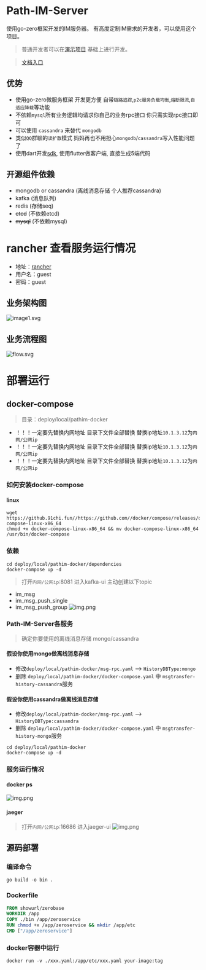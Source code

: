 # Path-IM-Server
使用go-zero框架开发的IM服务器。 有高度定制IM需求的开发者，可以使用这个项目。
> 普通开发者可以在[演示项目](https://github.com/Path-IM/Path-IM-Server-Demo) 基础上进行开发。

> [文档入口](https://doc.pathim.cn)
## 优势
- 使用go-zero微服务框架 开发更方便 自带`链路追踪`,`p2c服务负载均衡`,`熔断限流`,`自适应降载`等功能
- 不依赖`mysql`所有业务逻辑均请求你自己的业务rpc接口 你只需实现rpc接口即可 
- 可以使用 `cassandra` 来替代 `mongodb`
- 类似`QQ`群聊的`读扩散`模式  妈妈再也不用担心`mongodb`/`cassandra`写入性能问题了
- 使用dart开发[sdk](https://github.com/Path-IM/Path-IM-Core-Flutter), 使用flutter做客户端, 直接生成5端代码

## 开源组件依赖
- mongodb or cassandra (离线消息存储 个人推荐cassandra)
- kafka (消息队列)
- redis (存储seq)
- ~~etcd~~ (不依赖etcd)
- ~~mysql~~ (不依赖mysql)

# rancher 查看服务运行情况
- 地址：[rancher](https://42.194.149.177:1443)
- 用户名：guest
- 密码：guest

## 业务架构图
![image1.svg](https://raw.githubusercontent.com/Path-IM/Path-IM-Docs/main/images/20220608/Path-IM-Server%E4%B8%9A%E5%8A%A1%E6%9E%B6%E6%9E%84%E5%9B%BE.svg)

## 业务流程图
![flow.svg](https://raw.githubusercontent.com/Path-IM/Path-IM-Docs/main/images/20220608/Path-IM-Server%E4%B8%9A%E5%8A%A1%E6%B5%81%E7%A8%8B%E5%9B%BE.svg)

# 部署运行
## docker-compose
> 目录：deploy/local/pathim-docker

- ！！！一定要先替换内网地址 目录下文件全部替换 替换ip地址`10.1.3.12`为`内网/公网ip`
- ！！！一定要先替换内网地址 目录下文件全部替换 替换ip地址`10.1.3.12`为`内网/公网ip`
- ！！！一定要先替换内网地址 目录下文件全部替换 替换ip地址`10.1.3.12`为`内网/公网ip`
### 如何安装docker-compose
#### linux
```shell
wget https://github.91chi.fun//https://github.com//docker/compose/releases/download/v2.5.1/docker-compose-linux-x86_64
chmod +x docker-compose-linux-x86_64 && mv docker-compose-linux-x86_64 /usr/bin/docker-compose
```
### 依赖
```shell
cd deploy/local/pathim-docker/dependencies
docker-compose up -d
```
> 打开`内网/公网ip`:8081 进入kafka-ui 主动创建以下topic

- im_msg
- im_msg_push_single
- im_msg_push_group
![img.png](https://raw.githubusercontent.com/Path-IM/Path-IM-Docs/main/images/20220608/kafkaui.png)
### Path-IM-Server各服务
> 确定你要使用的离线消息存储  mongo/cassandra
#### 假设你使用mongo做离线消息存储
- 修改`deploy/local/pathim-docker/msg-rpc.yaml` --> `HistoryDBType:mongo` 
- 删除 `deploy/local/pathim-docker/docker-compose.yaml` 中 `msgtransfer-history-cassandra`服务
#### 假设你使用cassandra做离线消息存储
- 修改`deploy/local/pathim-docker/msg-rpc.yaml` --> `HistoryDBType:cassandra` 
- 删除 `deploy/local/pathim-docker/docker-compose.yaml` 中 `msgtransfer-history-mongo`服务
```shell
cd deploy/local/pathim-docker
docker-compose up -d
```
### 服务运行情况
#### docker ps
![img.png](https://raw.githubusercontent.com/Path-IM/Path-IM-Docs/main/images/20220608/docker-compose.png)
#### jaeger
> 打开`内网/公网ip`:16686 进入jaeger-ui
![img.png](https://raw.githubusercontent.com/Path-IM/Path-IM-Docs/main/images/20220608/jaegerui.png)
### 
## 源码部署
### 编译命令
```shell
go build -o bin .
```
### Dockerfile
```dockerfile
FROM showurl/zerobase
WORKDIR /app
COPY ./bin /app/zeroservice
RUN chmod +x /app/zeroservice && mkdir /app/etc
CMD ["/app/zeroservice"]
```
### docker容器中运行
```shell
docker run -v ./xxx.yaml:/app/etc/xxx.yaml your-image:tag
```
